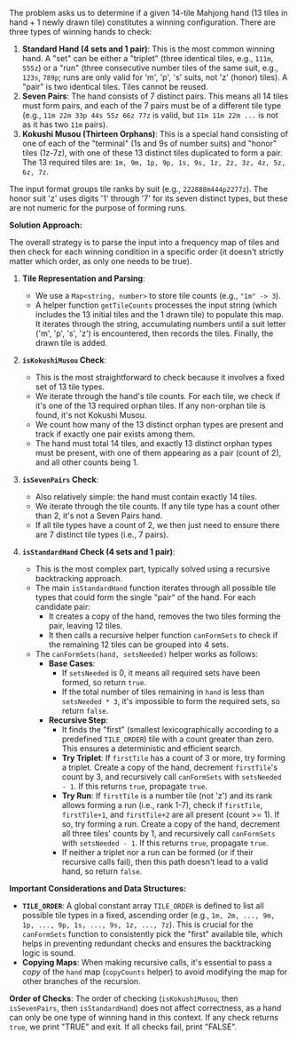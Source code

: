 The problem asks us to determine if a given 14-tile Mahjong hand (13 tiles in hand + 1 newly drawn tile) constitutes a winning configuration. There are three types of winning hands to check:

1.  **Standard Hand (4 sets and 1 pair)**: This is the most common winning hand. A "set" can be either a "triplet" (three identical tiles, e.g., `111m`, `555z`) or a "run" (three consecutive number tiles of the same suit, e.g., `123s`, `789p`; runs are only valid for 'm', 'p', 's' suits, not 'z' (honor) tiles). A "pair" is two identical tiles. Tiles cannot be reused.
2.  **Seven Pairs**: The hand consists of 7 distinct pairs. This means all 14 tiles must form pairs, and each of the 7 pairs must be of a different tile type (e.g., `11m 22m 33p 44s 55z 66z 77z` is valid, but `11m 11m 22m ...` is not as it has two `11m` pairs).
3.  **Kokushi Musou (Thirteen Orphans)**: This is a special hand consisting of one of each of the "terminal" (1s and 9s of number suits) and "honor" tiles (1z-7z), with one of these 13 distinct tiles duplicated to form a pair. The 13 required tiles are: `1m, 9m, 1p, 9p, 1s, 9s, 1z, 2z, 3z, 4z, 5z, 6z, 7z`.

The input format groups tile ranks by suit (e.g., `222888m444p2277z`). The honor suit 'z' uses digits '1' through '7' for its seven distinct types, but these are not numeric for the purpose of forming runs.

**Solution Approach:**

The overall strategy is to parse the input into a frequency map of tiles and then check for each winning condition in a specific order (it doesn't strictly matter which order, as only one needs to be true).

1.  **Tile Representation and Parsing**:
    *   We use a `Map<string, number>` to store tile counts (e.g., `"1m" -> 3`).
    *   A helper function `getTileCounts` processes the input string (which includes the 13 initial tiles and the 1 drawn tile) to populate this map. It iterates through the string, accumulating numbers until a suit letter ('m', 'p', 's', 'z') is encountered, then records the tiles. Finally, the drawn tile is added.

2.  **`isKokushiMusou` Check**:
    *   This is the most straightforward to check because it involves a fixed set of 13 tile types.
    *   We iterate through the hand's tile counts. For each tile, we check if it's one of the 13 required orphan tiles. If any non-orphan tile is found, it's not Kokushi Musou.
    *   We count how many of the 13 distinct orphan types are present and track if exactly one pair exists among them.
    *   The hand must total 14 tiles, and exactly 13 distinct orphan types must be present, with one of them appearing as a pair (count of 2), and all other counts being 1.

3.  **`isSevenPairs` Check**:
    *   Also relatively simple: the hand must contain exactly 14 tiles.
    *   We iterate through the tile counts. If any tile type has a count other than 2, it's not a Seven Pairs hand.
    *   If all tile types have a count of 2, we then just need to ensure there are 7 distinct tile types (i.e., 7 pairs).

4.  **`isStandardHand` Check (4 sets and 1 pair)**:
    *   This is the most complex part, typically solved using a recursive backtracking approach.
    *   The main `isStandardHand` function iterates through all possible tile types that could form the single "pair" of the hand. For each candidate pair:
        *   It creates a copy of the hand, removes the two tiles forming the pair, leaving 12 tiles.
        *   It then calls a recursive helper function `canFormSets` to check if the remaining 12 tiles can be grouped into 4 sets.
    *   The `canFormSets(hand, setsNeeded)` helper works as follows:
        *   **Base Cases**:
            *   If `setsNeeded` is 0, it means all required sets have been formed, so return `true`.
            *   If the total number of tiles remaining in `hand` is less than `setsNeeded * 3`, it's impossible to form the required sets, so return `false`.
        *   **Recursive Step**:
            *   It finds the "first" (smallest lexicographically according to a predefined `TILE_ORDER`) tile with a count greater than zero. This ensures a deterministic and efficient search.
            *   **Try Triplet**: If `firstTile` has a count of 3 or more, try forming a triplet. Create a copy of the hand, decrement `firstTile`'s count by 3, and recursively call `canFormSets` with `setsNeeded - 1`. If this returns `true`, propagate `true`.
            *   **Try Run**: If `firstTile` is a number tile (not 'z') and its rank allows forming a run (i.e., rank 1-7), check if `firstTile`, `firstTile+1`, and `firstTile+2` are all present (count >= 1). If so, try forming a run. Create a copy of the hand, decrement all three tiles' counts by 1, and recursively call `canFormSets` with `setsNeeded - 1`. If this returns `true`, propagate `true`.
            *   If neither a triplet nor a run can be formed (or if their recursive calls fail), then this path doesn't lead to a valid hand, so return `false`.

**Important Considerations and Data Structures:**

*   **`TILE_ORDER`**: A global constant array `TILE_ORDER` is defined to list all possible tile types in a fixed, ascending order (e.g., `1m, 2m, ..., 9m, 1p, ..., 9p, 1s, ..., 9s, 1z, ..., 7z`). This is crucial for the `canFormSets` function to consistently pick the "first" available tile, which helps in preventing redundant checks and ensures the backtracking logic is sound.
*   **Copying Maps**: When making recursive calls, it's essential to pass a *copy* of the `hand` map (`copyCounts` helper) to avoid modifying the map for other branches of the recursion.

**Order of Checks**: The order of checking (`isKokushiMusou`, then `isSevenPairs`, then `isStandardHand`) does not affect correctness, as a hand can only be one type of winning hand in this context. If any check returns `true`, we print "TRUE" and exit. If all checks fail, print "FALSE".